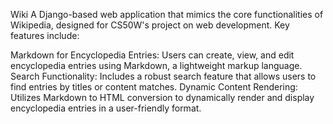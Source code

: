 Wiki
A Django-based web application that mimics the core functionalities of Wikipedia, designed for CS50W's project on web development. Key features include:

Markdown for Encyclopedia Entries: Users can create, view, and edit encyclopedia entries using Markdown, a lightweight markup language.
Search Functionality: Includes a robust search feature that allows users to find entries by titles or content matches.
Dynamic Content Rendering: Utilizes Markdown to HTML conversion to dynamically render and display encyclopedia entries in a user-friendly format.
